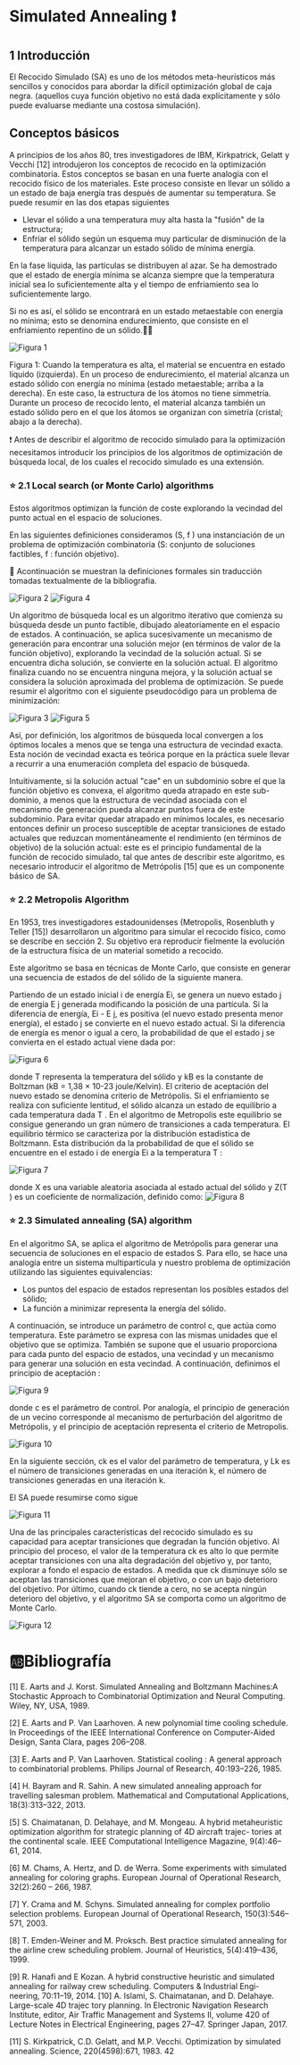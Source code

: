 # Simulated Annealing :exclamation:

## 1 Introducción
 El Recocido Simulado (SA) es uno de los métodos meta-heurísticos más sencillos y conocidos para abordar la difícil optimización global de caja negra.
 (aquellos cuya función objetivo no está dada explícitamente y sólo puede evaluarse mediante una costosa simulación).  

## Conceptos básicos

A principios de los años 80, tres investigadores de IBM, Kirkpatrick, Gelatt y Vecchi [12] introdujeron los conceptos de recocido en la optimización combinatoria. Estos conceptos se basan en una fuerte analogía con el recocido físico de los materiales. Este proceso consiste en llevar un sólido a un estado de baja energía tras
 después de aumentar su temperatura. 
 Se puede resumir en las dos etapas siguientes
 
- Llevar el sólido a una temperatura muy alta hasta la "fusión" de la estructura;
- Enfriar el sólido según un esquema muy particular de disminución de la temperatura para alcanzar un estado sólido de mínima energía.


En la fase líquida, las partículas se distribuyen al azar. Se ha demostrado que el estado de energía mínima se alcanza siempre que la temperatura inicial sea lo suficientemente alta y el tiempo de enfriamiento sea lo suficientemente largo.

Si no es así, el sólido se encontrará en un estado metaestable con energía no mínima; esto se denomina endurecimiento, que consiste en el enfriamiento repentino
de un sólido.👨‍🚀

![Figura 1](https://github.com/armaFab/metaheuristicas/blob/main/simulatedAnnealing/images/diagrama1.PNG)

Figura 1: Cuando la temperatura es alta, el material se encuentra en estado líquido (izquierda). En un proceso de endurecimiento, el material alcanza un estado sólido con energía no mínima (estado metaestable; arriba a la derecha). En este caso, la estructura de los átomos no tiene simmetría.
Durante un proceso de recocido lento, el material alcanza también un estado sólido pero en el que los átomos se organizan con simetría (cristal; abajo a la derecha).

❗ Antes de describir el algoritmo de recocido simulado para la optimización necesitamos introducir los principios de los algoritmos de optimización de búsqueda local, de los cuales el recocido simulado es una extensión.

### ⭐ 2.1 Local search (or Monte Carlo) algorithms

Estos algoritmos optimizan la función de coste explorando la vecindad del punto actual en el espacio de soluciones.

En las siguientes definiciones consideramos (S, f ) una instanciación de un problema de optimización combinatoria (S: conjunto de soluciones factibles, f : función objetivo). 
 
 🎈 Acontinuación se muestran la definiciones formales sin traducción tomadas textualmente de la bibliografia.
 
 ![Figura 2](https://github.com/armaFab/metaheuristicas/blob/main/simulatedAnnealing/images/diagrama2.PNG)
 ![Figura 4](https://github.com/armaFab/metaheuristicas/blob/main/simulatedAnnealing/images/diagrama4.PNG)
 
 Un algoritmo de búsqueda local es un algoritmo iterativo que comienza su búsqueda desde un punto factible, dibujado aleatoriamente en el espacio de estados. A continuación, se aplica sucesivamente un mecanismo de generación para encontrar una solución mejor (en términos de valor de la función objetivo), explorando la vecindad de la solución actual. Si se encuentra dicha solución, se convierte en la solución actual. El algoritmo finaliza cuando no se encuentra ninguna mejora, y la solución actual se considera la solución aproximada del problema de optimización. Se puede resumir el algoritmo con el siguiente pseudocódigo para un problema de minimización:
 
![Figura 3](https://github.com/armaFab/metaheuristicas/blob/main/simulatedAnnealing/images/diagrama3.PNG)
![Figura 5](https://github.com/armaFab/metaheuristicas/blob/main/simulatedAnnealing/images/diagrama5.PNG)

Así, por definición, los algoritmos de búsqueda local convergen a los óptimos locales a menos que se tenga una estructura de vecindad exacta. Esta noción de vecindad exacta es teórica porque en la práctica suele llevar a recurrir a una enumeración completa del espacio de búsqueda.
 
Intuitivamente, si la solución actual "cae" en un subdominio sobre el que la función objetivo es convexa, el algoritmo queda atrapado en este sub-dominio, a menos que la estructura de vecindad asociada con el mecanismo de generación pueda alcanzar puntos fuera de este subdominio.
Para evitar quedar atrapado en mínimos locales, es necesario entonces definir un proceso susceptible de aceptar transiciones de estado actuales que reduzcan momentáneamente el rendimiento (en términos de objetivo) de la solución actual: este es el principio fundamental de la función de recocido simulado, tal que antes de describir este algoritmo, es necesario introducir el algoritmo de Metrópolis [15] que es un componente básico de SA.


### ⭐ 2.2 Metropolis Algorithm

En 1953, tres investigadores estadounidenses (Metropolis, Rosenbluth y Teller [15]) desarrollaron un algoritmo para simular el recocido físico, como se describe en
sección 2. Su objetivo era reproducir fielmente la evolución de la estructura física de un material sometido a recocido.

Este algoritmo se basa en técnicas de Monte Carlo, que consiste en generar una secuencia de estados de del sólido de la siguiente manera.

Partiendo de un estado inicial i de energía Ei, se genera un nuevo estado j de energía E j generada modificando la posición de una partícula. Si la diferencia de energía, Ei - E j, es positiva (el nuevo estado presenta menor energía), el estado j se convierte en el nuevo estado actual. Si la diferencia de energía es menor o igual a cero, la probabilidad de que el estado j se convierta en el estado actual viene dada por:

![Figura 6](https://github.com/armaFab/metaheuristicas/blob/main/simulatedAnnealing/images/diagrama6.PNG)

donde T representa la temperatura del sólido y kB es la constante de Boltzman (kB = 1,38 × 10-23 joule/Kelvin).
El criterio de aceptación del nuevo estado se denomina criterio de Metrópolis. Si el enfriamiento se realiza con suficiente lentitud, el sólido alcanza un estado de equilibrio a cada temperatura dada T . En el algoritmo de Metropolis este equilibrio se consigue generando un gran número de transiciones a
cada temperatura. El equilibrio térmico se caracteriza por la distribución estadística de Boltzmann. Esta distribución da la probabilidad de que el sólido se encuentre en el estado i de energía Ei a la temperatura T :

![Figura 7](https://github.com/armaFab/metaheuristicas/blob/main/simulatedAnnealing/images/diagrama7.PNG)

donde X es una variable aleatoria asociada al estado actual del sólido y Z(T ) es un coeficiente de normalización, definido como:
![Figura 8](https://github.com/armaFab/metaheuristicas/blob/main/simulatedAnnealing/images/diagrama8.PNG)

### ⭐ 2.3 Simulated annealing (SA) algorithm

En el algoritmo SA, se aplica el algoritmo de Metrópolis para generar una secuencia de soluciones en el espacio de estados S. Para ello, se hace una analogía entre un sistema multipartícula y nuestro problema de optimización utilizando las siguientes equivalencias:

- Los puntos del espacio de estados representan los posibles estados del sólido;
- La función a minimizar representa la energía del sólido.

A continuación, se introduce un parámetro de control c, que actúa como temperatura. Este parámetro se expresa con las mismas unidades que el objetivo que se optimiza. También se supone que el usuario proporciona para cada punto del espacio de estados, una vecindad y un mecanismo para generar una solución en esta vecindad. A continuación, definimos el principio de aceptación :

![Figura 9](https://github.com/armaFab/metaheuristicas/blob/main/simulatedAnnealing/images/diagrama9.PNG)

donde c es el parámetro de control.
Por analogía, el principio de generación de un vecino corresponde al mecanismo de perturbación del algoritmo de Metrópolis, y el principio de aceptación representa el criterio de Metropolis.

![Figura 10](https://github.com/armaFab/metaheuristicas/blob/main/simulatedAnnealing/images/diagrama10.PNG)

En la siguiente sección, ck es el valor del parámetro de temperatura, y Lk es el número de transiciones generadas en una iteración k, el número de transiciones generadas en una iteración k. 

El SA puede resumirse como sigue

![Figura 11](https://github.com/armaFab/metaheuristicas/blob/main/simulatedAnnealing/images/diagrama11.PNG)

Una de las principales características del recocido simulado es su capacidad para aceptar transiciones que degradan la función objetivo.
Al principio del proceso, el valor de la temperatura ck es alto lo que permite aceptar transiciones con una alta degradación del objetivo y, por tanto, explorar a fondo el espacio de estados. A medida que ck disminuye sólo se aceptan las transiciones que mejoran el objetivo, o con un bajo deterioro del objetivo. Por último, cuando ck tiende a cero, no se acepta ningún deterioro del objetivo, y el algoritmo SA se comporta como un algoritmo de Monte Carlo.

![Figura 12](https://github.com/armaFab/metaheuristicas/blob/main/simulatedAnnealing/images/diagrama12.PNG)


# 🆎Bibliografía 
[1] E. Aarts and J. Korst. Simulated Annealing and Boltzmann Machines:A Stochastic Approach to Combinatorial Optimization and Neural Computing. Wiley, NY, USA, 1989.

[2] E. Aarts and P. Van Laarhoven. A new polynomial time cooling schedule. In Proceedings of the IEEE International Conference on Computer-Aided Design, Santa Clara, pages 206–208.

[3] E. Aarts and P. Van Laarhoven. Statistical cooling : A general approach to combinatorial problems. Philips Journal of Research, 40:193–226, 1985.

[4] H. Bayram and R. Sahin. A new simulated annealing approach for travelling salesman problem. Mathematical and Computational Applications, 18(3):313–322, 2013.

[5] S. Chaimatanan, D. Delahaye, and M. Mongeau. A hybrid metaheuristic optimization algorithm for strategic planning of 4D aircraft trajec- tories at the continental scale. IEEE Computational Intelligence Magazine, 9(4):46–61, 2014.

[6] M. Chams, A. Hertz, and D. de Werra. Some experiments with simulated annealing for coloring graphs. European Journal of Operational Research, 32(2):260 – 266, 1987.

[7] Y. Crama and M. Schyns. Simulated annealing for complex portfolio selection problems. European Journal of Operational Research, 150(3):546–571, 2003.

[8] T. Emden-Weiner and M. Proksch. Best practice simulated annealing for the airline crew scheduling problem. Journal of Heuristics, 5(4):419–436, 1999.

[9] R. Hanafi and E Kozan. A hybrid constructive heuristic and simulated annealing for railway crew scheduling. Computers & Industrial Engi- neering, 70:11–19, 2014.
[10] A. Islami, S. Chaimatanan, and D. Delahaye. Large-scale 4D trajec tory planning. In Electronic Navigation Research Institute, editor, Air Traffic Management and Systems II, volume 420 of Lecture Notes in Electrical Engineering, pages 27–47. Springer Japan, 2017.

[11] S. Kirkpatrick, C.D. Gelatt, and M.P. Vecchi. Optimization by simulated annealing. Science, 220(4598):671, 1983. 42


    


